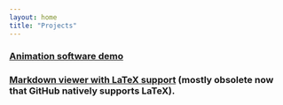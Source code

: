 ```yaml
---
layout: home
title: "Projects"
---
```

### [Animation software demo](anim-demo/index.md)
### [Markdown viewer with LaTeX support](markdown-latex-viewer/index.html) (mostly obsolete now that GitHub natively supports LaTeX).

